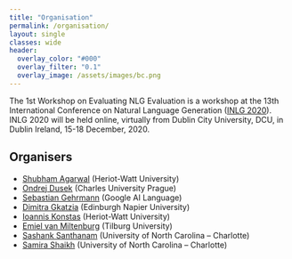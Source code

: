 ```yaml
---
title: "Organisation"
permalink: /organisation/
layout: single
classes: wide
header:
  overlay_color: "#000"
  overlay_filter: "0.1"
  overlay_image: /assets/images/bc.png
---
```


The 1st Workshop on Evaluating NLG Evaluation is a workshop at the 13th International Conference on Natural Language Generation ([INLG 2020](https://www.inlg2020.org/)). INLG 2020 will be held online, virtually from Dublin City University, DCU, in Dublin Ireland, 15-18 December, 2020. 


## Organisers

* [Shubham Agarwal](https://shubhamagarwal92.github.io/) (Heriot-Watt University)
* [Ondrej Dusek](https://tuetschek.github.io/) (Charles University Prague)
* [Sebastian Gehrmann](https://sebastiangehrmann.com/) (Google AI Language)
* [Dimitra Gkatzia](https://dimitragkatzia.wordpress.com/) (Edinburgh Napier University)
* [Ioannis Konstas](http://www.ikonstas.net/) (Heriot-Watt University)
* [Emiel van Miltenburg](https://emielvanmiltenburg.nl/) (Tilburg University)
* [Sashank Santhanam](https://webpages.uncc.edu/ssantha1/) (University of North Carolina – Charlotte)
* [Samira Shaikh](https://webpages.uncc.edu/sshaikh2/) (University of North Carolina – Charlotte)
